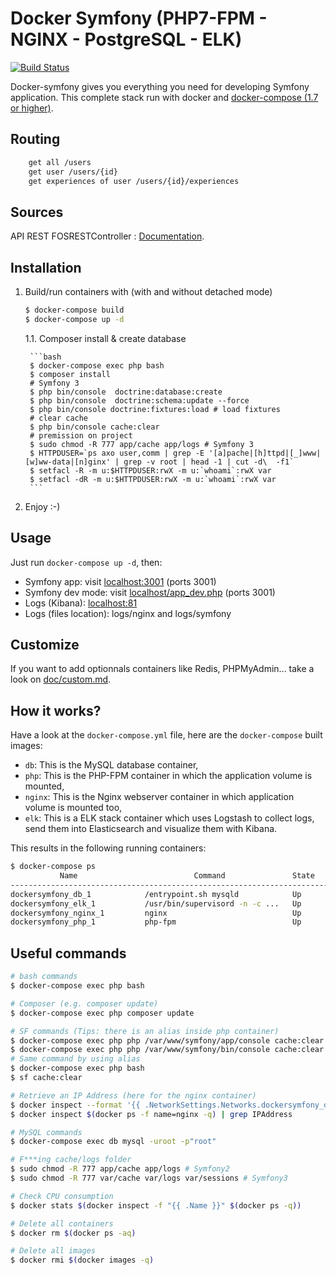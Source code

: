 # Docker Symfony (PHP7-FPM - NGINX - PostgreSQL - ELK)

[![Build Status](https://travis-ci.org/maxpou/docker-symfony.svg?branch=master)](https://travis-ci.org/maxpou/docker-symfony)

Docker-symfony gives you everything you need for developing Symfony application. This complete stack run with docker and [docker-compose (1.7 or higher)](https://docs.docker.com/compose/).

## Routing

```bash
    get all /users
    get user /users/{id}
    get experiences of user /users/{id}/experiences
```

## Sources

API REST FOSRESTController : [Documentation](https://zestedesavoir.com/tutoriels/1280/creez-une-api-rest-avec-symfony-3/developpement-de-lapi-rest/fosrestbundle-et-symfony-a-la-rescousse/#2-routage-avec-fosrestbundle).

## Installation


1. Build/run containers with (with and without detached mode)

    ```bash
    $ docker-compose build
    $ docker-compose up -d
    ```

    1.1. Composer install & create database

        ```bash
        $ docker-compose exec php bash
        $ composer install
        # Symfony 3
        $ php bin/console  doctrine:database:create
        $ php bin/console  doctrine:schema:update --force
        $ php bin/console doctrine:fixtures:load # load fixtures
        # clear cache
        $ php bin/console cache:clear
        # premission on project
        $ sudo chmod -R 777 app/cache app/logs # Symfony 3
        $ HTTPDUSER=`ps axo user,comm | grep -E '[a]pache|[h]ttpd|[_]www|[w]ww-data|[n]ginx' | grep -v root | head -1 | cut -d\  -f1`
        $ setfacl -R -m u:$HTTPDUSER:rwX -m u:`whoami`:rwX var
        $ setfacl -dR -m u:$HTTPDUSER:rwX -m u:`whoami`:rwX var
        ```

5. Enjoy :-)

## Usage

Just run `docker-compose up -d`, then:

* Symfony app: visit [localhost:3001](http://localhost:3001) (ports 3001)
* Symfony dev mode: visit [localhost/app_dev.php](http://localhost:3001/app_dev.php) (ports 3001)
* Logs (Kibana): [localhost:81](http://localhost:81)
* Logs (files location): logs/nginx and logs/symfony

## Customize

If you want to add optionnals containers like Redis, PHPMyAdmin... take a look on [doc/custom.md](doc/custom.md).

## How it works?

Have a look at the `docker-compose.yml` file, here are the `docker-compose` built images:

* `db`: This is the MySQL database container,
* `php`: This is the PHP-FPM container in which the application volume is mounted,
* `nginx`: This is the Nginx webserver container in which application volume is mounted too,
* `elk`: This is a ELK stack container which uses Logstash to collect logs, send them into Elasticsearch and visualize them with Kibana.

This results in the following running containers:

```bash
$ docker-compose ps
           Name                          Command               State              Ports            
--------------------------------------------------------------------------------------------------
dockersymfony_db_1            /entrypoint.sh mysqld            Up      0.0.0.0:3306->3306/tcp      
dockersymfony_elk_1           /usr/bin/supervisord -n -c ...   Up      0.0.0.0:81->80/tcp          
dockersymfony_nginx_1         nginx                            Up      443/tcp, 0.0.0.0:3001->80/tcp
dockersymfony_php_1           php-fpm                          Up      0.0.0.0:9000->9000/tcp      
```

## Useful commands

```bash
# bash commands
$ docker-compose exec php bash

# Composer (e.g. composer update)
$ docker-compose exec php composer update

# SF commands (Tips: there is an alias inside php container)
$ docker-compose exec php php /var/www/symfony/app/console cache:clear # Symfony2
$ docker-compose exec php php /var/www/symfony/bin/console cache:clear # Symfony3
# Same command by using alias
$ docker-compose exec php bash
$ sf cache:clear

# Retrieve an IP Address (here for the nginx container)
$ docker inspect --format '{{ .NetworkSettings.Networks.dockersymfony_default.IPAddress }}' $(docker ps -f name=nginx -q)
$ docker inspect $(docker ps -f name=nginx -q) | grep IPAddress

# MySQL commands
$ docker-compose exec db mysql -uroot -p"root"

# F***ing cache/logs folder
$ sudo chmod -R 777 app/cache app/logs # Symfony2
$ sudo chmod -R 777 var/cache var/logs var/sessions # Symfony3

# Check CPU consumption
$ docker stats $(docker inspect -f "{{ .Name }}" $(docker ps -q))

# Delete all containers
$ docker rm $(docker ps -aq)

# Delete all images
$ docker rmi $(docker images -q)
```
